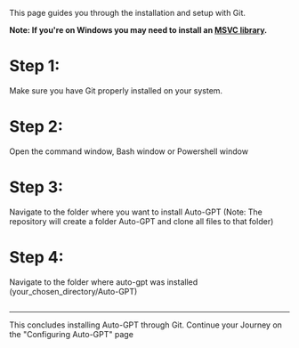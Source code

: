 This page guides you through the installation and setup with Git.

**Note: If you're on Windows you may need to install an [MSVC library](https://learn.microsoft.com/en-us/cpp/windows/latest-supported-vc-redist?view=msvc-170).**

# Step 1:
Make sure you have Git properly installed on your system.

# Step 2: 
Open the command window, Bash window or Powershell window

# Step 3:
Navigate to the folder where you want to install Auto-GPT (Note: The repository will create a folder Auto-GPT and clone all files to that folder)

# Step 4:
Navigate to the folder where auto-gpt was installed (your_chosen_directory/Auto-GPT)
<pre>
</pre>
***
This concludes installing Auto-GPT through Git. Continue your Journey on the "Configuring Auto-GPT" page